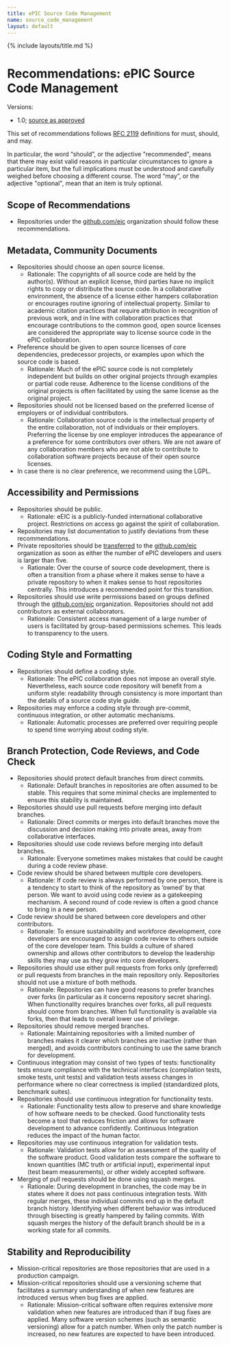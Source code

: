 ```yaml
---
title: ePIC Source Code Management
name: source_code_management
layout: default
---
```


{% include layouts/title.md %}

# Recommendations: ePIC Source Code Management
Versions:
- 1.0; [source as approved](https://docs.google.com/document/d/1pM2R6TnegUMKxdODPKLVQLcIogozdWXcPv1--2IIyEU/edit?usp=sharing)

This set of recommendations follows [RFC 2119](https://www.ietf.org/rfc/rfc2119.txt) definitions for must, should, and may.

In particular, the word “should”, or the adjective "recommended", means that there may exist valid reasons in particular circumstances to ignore a particular item, but the full implications must be understood and carefully weighed before choosing a different course. The word “may”, or the adjective "optional", mean that an item is truly optional.


## Scope of Recommendations

* Repositories under the [github.com/eic](https://github.com/eic) organization should follow these recommendations.


## Metadata, Community Documents

* Repositories should choose an open source license.
    * Rationale: The copyrights of all source code are held by the author(s). Without an explicit license, third parties have no implicit rights to copy or distribute the source code. In a collaborative environment, the absence of a license either hampers collaboration or encourages routine ignoring of intellectual property. Similar to academic citation practices that require attribution in recognition of previous work, and in line with collaboration practices that encourage contributions to the common good, open source licenses are considered the appropriate way to license source code in the ePIC collaboration.
* Preference should be given to open source licenses of core dependencies, predecessor projects, or examples upon which the source code is based.
    * Rationale: Much of the ePIC source code is not completely independent but builds on other original projects through examples or partial code reuse. Adherence to the license conditions of the original projects is often facilitated by using the same license as the original project.
* Repositories should not be licensed based on the preferred license of employers or of individual contributors.
    * Rationale: Collaboration source code is the intellectual property of the entire collaboration, not of individuals or their employers. Preferring the license by one employer introduces the appearance of a preference for some contributors over others. We are not aware of any collaboration members who are not able to contribute to collaboration software projects because of their open source licenses.
* In case there is no clear preference, we recommend using the LGPL. 


## Accessibility and Permissions

* Repositories should be public.
    * Rationale: eEIC is a publicly-funded international collaborative project. Restrictions on access go against the spirit of collaboration.
* Repositories may list documentation to justify deviations from these recommendations.
* Private repositories should be [transferred](https://docs.github.com/en/repositories/creating-and-managing-repositories/transferring-a-repository) to the [github.com/eic](https://github.com/eic) organization as soon as either the number of ePIC developers and users is larger than five.
    * Rationale: Over the course of source code development, there is often a transition from a phase where it makes sense to have a private repository to when it makes sense to host repositories centrally. This introduces a recommended point for this transition.
* Repositories should use write permissions based on groups defined through the [github.com/eic](https://github.com/eic) organization. Repositories should not add contributors as external collaborators.
    * Rationale: Consistent access management of a large number of users is facilitated by group-based permissions schemes. This leads to transparency to the users.


## Coding Style and Formatting

* Repositories should define a coding style.
    * Rationale: The ePIC collaboration does not impose an overall style. Nevertheless, each source code repository will benefit from a uniform style: readability through consistency is more important than the details of a source code style guide.
* Repositories may enforce a coding style through pre-commit, continuous integration, or other automatic mechanisms.
    * Rationale: Automatic processes are preferred over requiring people to spend time worrying about coding style.


## Branch Protection, Code Reviews, and Code Check

* Repositories should protect default branches from direct commits.
    * Rationale: Default branches in repositories are often assumed to be stable. This requires that some minimal checks are implemented to ensure this stability is maintained.
* Repositories should use pull requests before merging into default branches.
    * Rationale: Direct commits or merges into default branches move the discussion and decision making into private areas, away from collaborative interfaces.
* Repositories should use code reviews before merging into default branches.
    * Rationale: Everyone sometimes makes mistakes that could be caught during a code review phase.
* Code review should be shared between multiple core developers.
    * Rationale: If code review is always performed by one person, there is a tendency to start to think of the repository as ‘owned’ by that person. We want to avoid using code review as a gatekeeping mechanism. A second round of code review is often a good chance to bring in a new person.
* Code review should be shared between core developers and other contributors.
    * Rationale: To ensure sustainability and workforce development, core developers are encouraged to assign code review to others outside of the core developer team. This builds a culture of shared ownership and allows other contributors to develop the leadership skills they may use as they grow into core developers.
* Repositories should use either pull requests from forks only (preferred) or pull requests from branches in the main repository only. Repositories should not use a mixture of both methods.
    * Rationale: Repositories can have good reasons to prefer branches over forks (in particular as it concerns repository secret sharing). When functionality requires branches over forks, all pull requests should come from branches. When full functionality is available via forks, then that leads to overall lower use of privilege.
* Repositories should remove merged branches.
    * Rationale: Maintaining repositories with a limited number of branches makes it clearer which branches are inactive (rather than merged), and avoids contributors continuing to use the same branch for development.
* Continuous integration may consist of two types of tests: functionality tests ensure compliance with the technical interfaces (compilation tests, smoke tests, unit tests) and validation tests assess changes in performance where no clear correctness is implied (standardized plots, benchmark suites).
* Repositories should use continuous integration for functionality tests.
    * Rationale: Functionality tests allow to preserve and share knowledge of how software needs to be checked. Good functionality tests become a tool that reduces friction and allows for software development to advance confidently. Continuous Integration reduces the impact of the human factor.
* Repositories may use continuous integration for validation tests.
    * Rationale: Validation tests allow for an assessment of the quality of the software product. Good validation tests compare the software to known quantities (MC truth or artificial input), experimental input (test beam measurements), or other widely accepted software.
* Merging of pull requests should be done using squash merges.
    * Rationale: During development in branches, the code may be in states where it does not pass continuous integration tests. With regular merges, these individual commits end up in the default branch history. Identifying when different behavior was introduced through bisecting is greatly hampered by failing commits. With squash merges the history of the default branch should be in a working state for all commits.


## Stability and Reproducibility

* Mission-critical repositories are those repositories that are used in a production campaign.
* Mission-critical repositories should use a versioning scheme that facilitates a summary understanding of when new features are introduced versus when bug fixes are applied.
    * Rationale: Mission-critical software often requires extensive more validation when new features are introduced than if bug fixes are applied. Many software version schemes (such as semantic versioning) allow for a patch number. When only the patch number is increased, no new features are expected to have been introduced.
